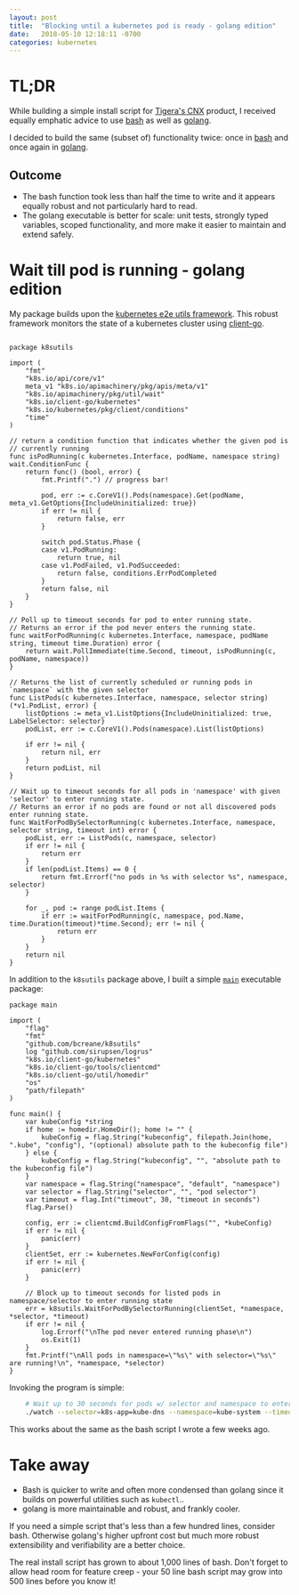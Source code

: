 ```yaml
---
layout: post
title:  "Blocking until a kubernetes pod is ready - golang edition"
date:   2018-05-10 12:18:11 -0700
categories: kubernetes
---
```


# TL;DR

While building a simple install script for [Tigera's CNX](https://www.tigera.io/cnx/)
product, I received equally emphatic advice to use [bash](https://www.gnu.org/software/bash/)
as well as [golang](https://golang.org/).

I decided to build the same (subset of) functionality twice: once in
[bash](https://bcreane.github.io/kubernetes/2018/04/07/bash-k8s-pod-ready.html)
and once again in [golang](https://github.com/bcreane/k8sutils/blob/master/utils.go).

## Outcome

* The bash function took less than half the time to write and it appears equally robust and not particularly hard to read.
* The golang executable is better for scale: unit tests, strongly typed variables, scoped functionality, and more make
  it easier to maintain and extend safely. 

# Wait till pod is running - golang edition

My package builds upon the
[kubernetes e2e utils framework](https://github.com/kubernetes/kubernetes/blob/master/test/e2e/framework/util.go).
This robust framework monitors the state of a kubernetes cluster using
[client-go](https://github.com/kubernetes/client-go).

```golang

package k8sutils

import (
	"fmt"
	"k8s.io/api/core/v1"
	meta_v1 "k8s.io/apimachinery/pkg/apis/meta/v1"
	"k8s.io/apimachinery/pkg/util/wait"
	"k8s.io/client-go/kubernetes"
	"k8s.io/kubernetes/pkg/client/conditions"
	"time"
)

// return a condition function that indicates whether the given pod is
// currently running
func isPodRunning(c kubernetes.Interface, podName, namespace string) wait.ConditionFunc {
	return func() (bool, error) {
		fmt.Printf(".") // progress bar!

		pod, err := c.CoreV1().Pods(namespace).Get(podName, meta_v1.GetOptions{IncludeUninitialized: true})
		if err != nil {
			return false, err
		}

		switch pod.Status.Phase {
		case v1.PodRunning:
			return true, nil
		case v1.PodFailed, v1.PodSucceeded:
			return false, conditions.ErrPodCompleted
		}
		return false, nil
	}
}

// Poll up to timeout seconds for pod to enter running state.
// Returns an error if the pod never enters the running state.
func waitForPodRunning(c kubernetes.Interface, namespace, podName string, timeout time.Duration) error {
	return wait.PollImmediate(time.Second, timeout, isPodRunning(c, podName, namespace))
}

// Returns the list of currently scheduled or running pods in `namespace` with the given selector
func ListPods(c kubernetes.Interface, namespace, selector string) (*v1.PodList, error) {
	listOptions := meta_v1.ListOptions{IncludeUninitialized: true, LabelSelector: selector}
	podList, err := c.CoreV1().Pods(namespace).List(listOptions)

	if err != nil {
		return nil, err
	}
	return podList, nil
}

// Wait up to timeout seconds for all pods in 'namespace' with given 'selector' to enter running state.
// Returns an error if no pods are found or not all discovered pods enter running state.
func WaitForPodBySelectorRunning(c kubernetes.Interface, namespace, selector string, timeout int) error {
	podList, err := ListPods(c, namespace, selector)
	if err != nil {
		return err
	}
	if len(podList.Items) == 0 {
		return fmt.Errorf("no pods in %s with selector %s", namespace, selector)
	}

	for _, pod := range podList.Items {
		if err := waitForPodRunning(c, namespace, pod.Name, time.Duration(timeout)*time.Second); err != nil {
			return err
		}
	}
	return nil
}
```

In addition to the `k8sutils` package above, I built a simple [`main`](https://github.com/bcreane/k8sutils/blob/master/watch/watch.go)
executable package:

```golang
package main

import (
	"flag"
	"fmt"
	"github.com/bcreane/k8sutils"
	log "github.com/sirupsen/logrus"
	"k8s.io/client-go/kubernetes"
	"k8s.io/client-go/tools/clientcmd"
	"k8s.io/client-go/util/homedir"
	"os"
	"path/filepath"
)

func main() {
	var kubeConfig *string
	if home := homedir.HomeDir(); home != "" {
		kubeConfig = flag.String("kubeconfig", filepath.Join(home, ".kube", "config"), "(optional) absolute path to the kubeconfig file")
	} else {
		kubeConfig = flag.String("kubeconfig", "", "absolute path to the kubeconfig file")
	}
	var namespace = flag.String("namespace", "default", "namespace")
	var selector = flag.String("selector", "", "pod selector")
	var timeout = flag.Int("timeout", 30, "timeout in seconds")
	flag.Parse()

	config, err := clientcmd.BuildConfigFromFlags("", *kubeConfig)
	if err != nil {
		panic(err)
	}
	clientSet, err := kubernetes.NewForConfig(config)
	if err != nil {
		panic(err)
	}

	// Block up to timeout seconds for listed pods in namespace/selector to enter running state
	err = k8sutils.WaitForPodBySelectorRunning(clientSet, *namespace, *selector, *timeout)
	if err != nil {
		log.Errorf("\nThe pod never entered running phase\n")
		os.Exit(1)
	}
	fmt.Printf("\nAll pods in namespace=\"%s\" with selector=\"%s\" are running!\n", *namespace, *selector)
}
```

Invoking the program is simple: 

```bash
    # Wait up to 30 seconds for pods w/ selector and namespace to enter running phase
    ./watch --selector=k8s-app=kube-dns --namespace=kube-system --timeout=30`
```

This works about the same as the bash script I wrote a few weeks ago.

# Take away

* Bash is quicker to write and often more condensed than golang since it builds on
  powerful utilities such as `kubectl`..
* golang is more maintainable and robust, and frankly cooler.

If you need a simple script that's less than a few hundred lines, consider bash.
Otherwise golang's higher upfront cost but much more robust extensibility and
verifiability are a better choice.

The real install script has grown to about 1,000 lines of bash. Don't forget to allow
head room for feature creep - your 50 line bash script may grow into 500 lines before
you know it!
